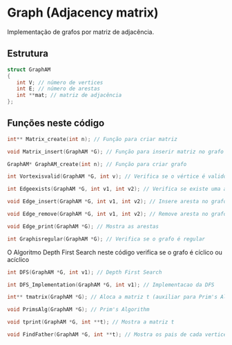 # Graph (Adjacency matrix)
Implementação de grafos por matriz de adjacência.
## Estrutura
```c
struct GraphAM
{
   int V; // número de vertices
   int E; // número de arestas
   int **mat; // matriz de adjacência
};
```
## Funções neste código
```c
int** Matrix_create(int n); // Função para criar matriz
```
```c
void Matrix_insert(GraphAM *G); // Função para inserir matriz no grafo
```
```c
GraphAM* GraphAM_create(int n); // Função para criar grafo
```
```c
int Vortexisvalid(GraphAM *G, int v); // Verifica se o vértice é valido
```
```c
int Edgeexists(GraphAM *G, int v1, int v2); // Verifica se existe uma aresta entre v1 e v2
```
```c
void Edge_insert(GraphAM *G, int v1, int v2); // Insere aresta no grafo
```
```c
void Edge_remove(GraphAM *G, int v1, int v2); // Remove aresta no grafo
```
```c
void Edge_print(GraphAM *G); // Mostra as arestas
```
```c
int Graphisregular(GraphAM *G); // Verifica se o grafo é regular
```
O Algoritmo Depth First Search neste código verifica se o grafo é cíclico ou acíclico
```c
int DFS(GraphAM *G, int v1); // Depth First Search
```
```c
int DFS_Implementation(GraphAM *G, int v1); // Implementacao da DFS
```
```c
int** tmatrix(GraphAM *G); // Aloca a matriz t (auxiliar para Prim's Alg)
```
```c
void PrimsAlg(GraphAM *G); // Prim's Algorithm
```
```c
void tprint(GraphAM *G, int **t); // Mostra a matriz t
```
```c
void FindFather(GraphAM *G, int **t); // Mostra os pais de cada vertice da árvore do algoritmo de Prim
```
